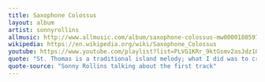 ```yaml
---
title: Saxophone Colossus
layout: album
artist: sonnyrollins
allmusic: http://www.allmusic.com/album/saxophone-colossus-mw0000188597
wikipedia: https://en.wikipedia.org/wiki/Saxophone_Colossus
youtube: https://www.youtube.com/playlist?list=PLVG1KRr_9ktGsmv2asJdz1O0uQgreRKAT
quote: "St. Thomas is a traditional island melody; what I did was to create my own arrangement. My mother came from St. Thomas and she sang that to me when I was a little boy."
quote-source: "Sonny Rollins talking about the first track"
---
```

